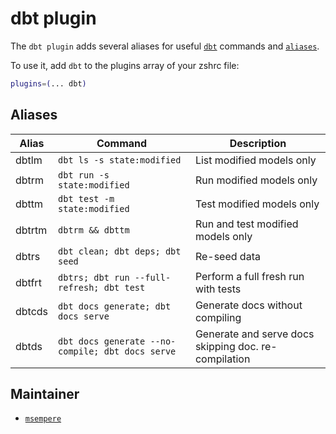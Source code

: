 # dbt plugin

The `dbt plugin` adds several aliases for useful [`dbt`](https://docs.getdbt.com/)
commands and [`aliases`](#aliases).

To use it, add `dbt` to the plugins array of your zshrc file:

```zsh
plugins=(... dbt)
```

## Aliases

| Alias  | Command                                          | Description                                          |
| ------ | ------------------------------------------------ | ---------------------------------------------------- |
| dbtlm  | `dbt ls -s state:modified`                       | List modified models only                            |
| dbtrm  | `dbt run -s state:modified`                      | Run modified models only                             |
| dbttm  | `dbt test -m state:modified`                     | Test modified models only                            |
| dbtrtm | `dbtrm && dbttm`                                 | Run and test modified models only                    |
| dbtrs  | `dbt clean; dbt deps; dbt seed`                  | Re-seed data                                         |
| dbtfrt | `dbtrs; dbt run --full-refresh; dbt test`        | Perform a full fresh run with tests                  |
| dbtcds | `dbt docs generate; dbt docs serve`              | Generate docs without compiling                      |
| dbtds  | `dbt docs generate --no-compile; dbt docs serve` | Generate and serve docs skipping doc. re-compilation |

## Maintainer

-   [`msempere`](https://github.com/msempere)
